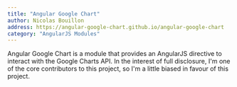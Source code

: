 ```yaml
---
title: "Angular Google Chart"
author: Nicolas Bouillon
address: https://angular-google-chart.github.io/angular-google-chart
category: "AngularJS Modules"
---
```


Angular Google Chart is a module that provides an AngularJS directive to interact
with the Google Charts API. In the interest of full disclosure, I'm one of the
core contributors to this project, so I'm a little biased in favour of this project.

